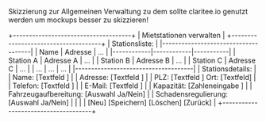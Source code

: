 Skizzierung zur Allgemeinen Verwaltung zu dem sollte claritee.io genutzt werden um mockups besser zu skizzieren!


+-------------------------------------+
|          Mietstationen verwalten    |
+-------------------------------------+
| Stationsliste:                      |
|-------------------------------------|
| Name       | Adresse    | ...       |
|------------|------------|-----------|
| Station A  | Adresse A  | ...       |
| Station B  | Adresse B  | ...       |
| Station C  | Adresse C  | ...       |
| ...        | ...        | ...       |
|-------------------------------------|
| Stationsdetails:                     |
| Name:       [Textfeld              ] |
| Adresse:    [Textfeld              ] |
| PLZ:        [Textfeld   ] Ort: [Textfeld] |
| Telefon:    [Textfeld              ] |
| E-Mail:     [Textfeld              ] |
| Kapazität:  [Zahleneingabe         ] |
| Fahrzeugaufbereitung: [Auswahl Ja/Nein] |
| Schadensregulierung: [Auswahl Ja/Nein] |
|                                     |
| [Neu] [Speichern] [Löschen] [Zurück] |
+-------------------------------------+
